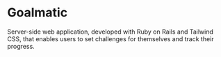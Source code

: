 # Goalmatic

Server-side web application, developed with Ruby on Rails and Tailwind CSS, that enables users to set challenges for themselves and track their progress.
